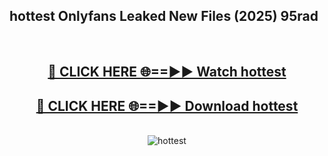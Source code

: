 <h2>hottest Onlyfans Leaked New Files (2025) 95rad</h2>
<br>
<div align="center">
<h2><a href="https://mediafiles.top/hottest&ref=git" rel="nofollow">🔴 CLICK HERE 🌐==►► Watch hottest</a></h2>
<h2><a href="https://mediafiles.top/hottest&ref=git" rel="nofollow">🔴 CLICK HERE 🌐==►► Download hottest</a></h2>
<br>
<a href="https://mediafiles.top/hottest&ref=git" rel="nofollow" data-target="animated-image.originalLink"><img src="https://i.ibb.co.com/xMMVF88/686577567.gif" alt="hottest" style="max-width: 100%; display: inline-block;" data-target="animated-image.originalImage"></a>
</div>
<br>
<br>